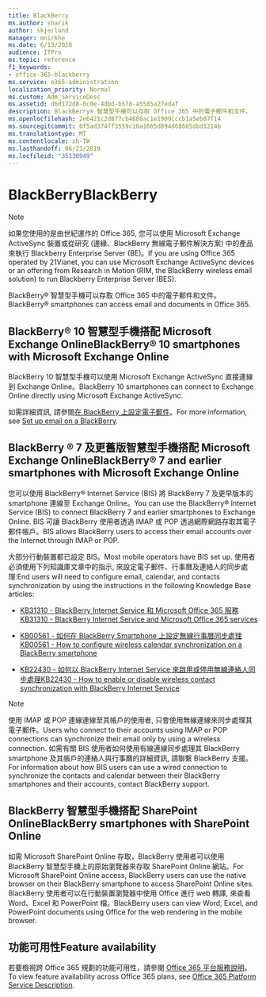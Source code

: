 ```yaml
---
title: BlackBerry
ms.author: sharik
author: skjerland
manager: mnirkhe
ms.date: 6/13/2018
audience: ITPro
ms.topic: reference
f1_keywords:
- office-365-blackberry
ms.service: o365-administration
localization_priority: Normal
ms.custom: Adm_ServiceDesc
ms.assetid: d6d172d8-8c0e-4dbd-b570-a5585a27edaf
description: BlackBerry® 智慧型手機可以存取 Office 365 中的電子郵件和文件。
ms.openlocfilehash: 2e6421c2d877cb4688ac1e1909cccb1a5eb07f14
ms.sourcegitcommit: 0f5ad374ff3559c10a1665d894d68665dbd1214b
ms.translationtype: MT
ms.contentlocale: zh-TW
ms.lasthandoff: 06/21/2019
ms.locfileid: "35130949"
---
```

# <a name="blackberry"></a><span data-ttu-id="4c43e-103">BlackBerry</span><span class="sxs-lookup"><span data-stu-id="4c43e-103">BlackBerry</span></span>

> [!NOTE]
> <span data-ttu-id="4c43e-104">如果您使用的是由世紀運作的 Office 365, 您可以使用 Microsoft Exchange ActiveSync 裝置或從研究 (邊緣、BlackBerry 無線電子郵件解決方案) 中的產品來執行 Blackberry Enterprise Server (BE)。</span><span class="sxs-lookup"><span data-stu-id="4c43e-104">If you are using Office 365 operated by 21Vianet, you can use Microsoft Exchange ActiveSync devices or an offering from Research in Motion (RIM, the BlackBerry wireless email solution) to run Blackberry Enterprise Server (BES).</span></span> 
  
<span data-ttu-id="4c43e-105">BlackBerry® 智慧型手機可以存取 Office 365 中的電子郵件和文件。</span><span class="sxs-lookup"><span data-stu-id="4c43e-105">BlackBerry® smartphones can access email and documents in Office 365.</span></span>
  
## <a name="blackberry-10-smartphones-with-microsoft-exchange-online"></a><span data-ttu-id="4c43e-106">BlackBerry® 10 智慧型手機搭配 Microsoft Exchange Online</span><span class="sxs-lookup"><span data-stu-id="4c43e-106">BlackBerry® 10 smartphones with Microsoft Exchange Online</span></span>

<span data-ttu-id="4c43e-107">BlackBerry 10 智慧型手機可以使用 Microsoft Exchange ActiveSync 直接連線到 Exchange Online。</span><span class="sxs-lookup"><span data-stu-id="4c43e-107">BlackBerry 10 smartphones can connect to Exchange Online directly using Microsoft Exchange ActiveSync.</span></span>
  
<span data-ttu-id="4c43e-108">如需詳細資訊, 請參閱[在 BlackBerry 上設定電子郵件](https://go.microsoft.com/fwlink/?linkid=863394)。</span><span class="sxs-lookup"><span data-stu-id="4c43e-108">For more information, see [Set up email on a BlackBerry](https://go.microsoft.com/fwlink/?linkid=863394).</span></span>
  
## <a name="blackberry-7-and-earlier-smartphones-with-microsoft-exchange-online"></a><span data-ttu-id="4c43e-109">BlackBerry ® 7 及更舊版智慧型手機搭配 Microsoft Exchange Online</span><span class="sxs-lookup"><span data-stu-id="4c43e-109">BlackBerry® 7 and earlier smartphones with Microsoft Exchange Online</span></span>

<span data-ttu-id="4c43e-110">您可以使用 BlackBerry® Internet Service (BIS) 將 BlackBerry 7 及更早版本的 smartphone 連線至 Exchange Online。</span><span class="sxs-lookup"><span data-stu-id="4c43e-110">You can use the BlackBerry® Internet Service (BIS) to connect BlackBerry 7 and earlier smartphones to Exchange Online.</span></span> <span data-ttu-id="4c43e-111">BIS 可讓 BlackBerry 使用者透過 IMAP 或 POP 透過網際網路存取其電子郵件帳戶。</span><span class="sxs-lookup"><span data-stu-id="4c43e-111">BIS allows BlackBerry users to access their email accounts over the Internet through IMAP or POP.</span></span>
  
<span data-ttu-id="4c43e-112">大部分行動裝置都已設定 BIS。</span><span class="sxs-lookup"><span data-stu-id="4c43e-112">Most mobile operators have BIS set up.</span></span> <span data-ttu-id="4c43e-113">使用者必須使用下列知識庫文章中的指示, 來設定電子郵件、行事曆及連絡人的同步處理:</span><span class="sxs-lookup"><span data-stu-id="4c43e-113">End users will need to configure email, calendar, and contacts synchronization by using the instructions in the following Knowledge Base articles:</span></span>
  
- [<span data-ttu-id="4c43e-114">KB31310 - BlackBerry Internet Service 和 Microsoft Office 365 服務</span><span class="sxs-lookup"><span data-stu-id="4c43e-114">KB31310 - BlackBerry Internet Service and Microsoft Office 365 services</span></span>](http://go.microsoft.com/fwlink/?LinkID=826158&amp;clcid=0x409)
    
- [<span data-ttu-id="4c43e-115">KB00561 - 如何在 BlackBerry Smartphone 上設定無線行事曆同步處理</span><span class="sxs-lookup"><span data-stu-id="4c43e-115">KB00561 - How to configure wireless calendar synchronization on a BlackBerry smartphone</span></span>](http://go.microsoft.com/fwlink/?LinkID=826160&amp;clcid=0x409)
    
- [<span data-ttu-id="4c43e-116">KB22430 - 如何以 BlackBerry Internet Service 來啟用或停用無線連絡人同步處理</span><span class="sxs-lookup"><span data-stu-id="4c43e-116">KB22430 - How to enable or disable wireless contact synchronization with BlackBerry Internet Service</span></span>](http://go.microsoft.com/fwlink/?LinkID=826161&amp;clcid=0x409)
    
> [!NOTE]
> <span data-ttu-id="4c43e-117">使用 IMAP 或 POP 連線連線至其帳戶的使用者, 只會使用無線連線來同步處理其電子郵件。</span><span class="sxs-lookup"><span data-stu-id="4c43e-117">Users who connect to their accounts using IMAP or POP connections can synchronize their email only by using a wireless connection.</span></span> <span data-ttu-id="4c43e-118">如需有關 BIS 使用者如何使用有線連線同步處理其 BlackBerry smartphone 及其帳戶的連絡人與行事曆的詳細資訊, 請聯繫 BlackBerry 支援。</span><span class="sxs-lookup"><span data-stu-id="4c43e-118">For information about how BIS users can use a wired connection to synchronize the contacts and calendar between their BlackBerry smartphones and their accounts, contact BlackBerry support.</span></span> 
  
## <a name="blackberry-smartphones-with-sharepoint-online"></a><span data-ttu-id="4c43e-119">BlackBerry 智慧型手機搭配 SharePoint Online</span><span class="sxs-lookup"><span data-stu-id="4c43e-119">BlackBerry smartphones with SharePoint Online</span></span>

<span data-ttu-id="4c43e-120">如需 Microsoft SharePoint Online 存取，BlackBerry 使用者可以使用 BlackBerry 智慧型手機上的原始瀏覽器來存取 SharePoint Online 網站。</span><span class="sxs-lookup"><span data-stu-id="4c43e-120">For Microsoft SharePoint Online access, BlackBerry users can use the native browser on their BlackBerry smartphone to access SharePoint Online sites.</span></span> <span data-ttu-id="4c43e-121">BlackBerry 使用者可以在行動裝置瀏覽器中使用 Office 進行 web 轉譯, 來查看 Word、Excel 和 PowerPoint 檔。</span><span class="sxs-lookup"><span data-stu-id="4c43e-121">BlackBerry users can view Word, Excel, and PowerPoint documents using Office for the web rendering in the mobile browser.</span></span>
  
## <a name="feature-availability"></a><span data-ttu-id="4c43e-122">功能可用性</span><span class="sxs-lookup"><span data-stu-id="4c43e-122">Feature availability</span></span>

<span data-ttu-id="4c43e-123">若要檢視跨 Office 365 規劃的功能可用性，請參閱 [Office 365 平台服務說明](https://technet.microsoft.com/en-us/library/office-365-platform-service-description.aspx)。</span><span class="sxs-lookup"><span data-stu-id="4c43e-123">To view feature availability across Office 365 plans, see [Office 365 Platform Service Description](https://technet.microsoft.com/en-us/library/office-365-platform-service-description.aspx).</span></span>
  


